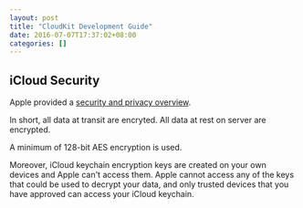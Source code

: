 ```yaml
---
layout: post
title: "CloudKit Development Guide"
date: 2016-07-07T17:37:02+08:00
categories: []
---
```


## iCloud Security

Apple provided a [security and privacy overview](https://support.apple.com/en-sg/HT202303).

In short, all data at transit are encryted. All data at rest on server are encrypted.

A minimum of 128-bit AES encryption is used.

Moreover, iCloud keychain encryption keys are created on your own devices and Apple can't access them. Apple cannot access any of the keys that could be used to decrypt your data, and only trusted devices that you have approved can access your iCloud keychain.


